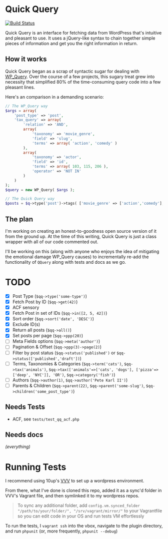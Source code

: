 # Quick Query

[![Build Status](https://travis-ci.org/pkarl/quick-query.svg?branch=master)](https://travis-ci.org/pkarl/quick-query)

Quick Query is an interface for fetching data from WordPress that's intuitive and pleasant to use. It uses a jQuery-like syntax to chain together simple pieces of information and get you the right information in return.

## How it works

Quick Query began as a scrap of syntactic sugar for dealing with [WP_Query](http://codex.wordpress.org/Class_Reference/WP_Query). Over the course of a few projects, this sugary treat grew into necessity that simplified 80% of the time-consuming query code into a few pleasant lines.

Here's an comparison in a demanding scenario:
```php
// The WP_Query way
$args = array(
	'post_type' => 'post',
	'tax_query' => array(
		'relation' => 'AND',
		array(
			'taxonomy' => 'movie_genre',
			'field' => 'slug',
			'terms' => array( 'action', 'comedy' )
		),
		array(
			'taxonomy' => 'actor',
			'field' => 'id',
			'terms' => array( 103, 115, 206 ),
			'operator' => 'NOT IN'
		)
	)
);
$query = new WP_Query( $args );

// The Quick Query way
$posts = $q->type('post')->tags( ['movie_genre' => ['action','comedy'], 'actor' => [103, 115, 206]], 'AND' );

```

## The plan

I'm working on creating an honest-to-goodness open source version of it from the ground up. At the time of this writing, Quick Query is just a class wrapper with all of our code commented out. 

I'll be working on this (along with anyone who enjoys the idea of mitigating the emotional damage WP_Query causes) to incrementally re-add the functionality of `QQuery` along with tests and docs as we go.

# TODO

- [x] Post Type (`$qq->type('some-type')`)
- [x] Fetch Post by ID (`$qq->get(42)`)
- [x] ACF sensory
- [x] Fetch Post in set of IDs (`$qq->in([2, 5, 42])`)
- [x] Sort order (`$qq->sort('date', 'DESC')`)
- [x] Exclude ID(s)
- [x] Return all posts (`$qq->all()`)
- [x] Set posts per page (`$qq->ppp(20)`)
- [ ] Meta Fields options (`$qq->meta('author')`)
- [ ] Pagination & Offset (`$qq->ppp(3)->page(2)`)
- [ ] Filter by post status (`$qq->status('published')` or `$qq->status(['published','draft'])`)
- [ ] Terms, Taxonomies & Categories (`$qq->term('cats')`, `$qq->tax('animals')`, `$qq->tax(['animals'=>['cats', 'dogs'], ['pizza'=>['deep', 'NYC']], 'OR')`, `$qq->category('fish')`)
- [ ] Authors (`$qq->author(1)`, `$qq->author('Pete Karl II')`)
- [ ] Parents & Children (`$qq->parent(22)`, `$qq->parent('some-slug')`, `$qq->children('some_post_type')`)

## Needs Tests

* ACF, see `tests/test_qq_acf.php`

## Needs docs

*(everything)*

# Running Tests

I recommend using 10up's [VVV](https://github.com/Varying-Vagrant-Vagrants/VVV) to set up a wordpress environment.

From there, what I've done is cloned this repo, added it as a sync'd folder in VVV's Vagrant file, and then symlinked it to my wordpress repos.

> To sync any additional folder, add `config.vm.synced_folder "/path/to/your/folder/", "/srv/vagrant/mirror/"` to your Vagrantfile so you can edit code in your OS and run tests VM effortlessly

To run the tests, I `vagrant ssh` into the vbox, navigate to the plugin directory, and run `phpunit` (or, more frequently, `phpunit --debug`)
